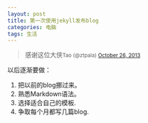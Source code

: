 ```yaml
---
layout: post
title: 第一次使用jekyll发布blog
categories: 电脑
tags: 生活
---
```


>感谢这位大侠<small>Tao (@ztpala) [October 26, 2013](https://twitter.com/ztpala/statuses/393990115858448384)</small>


以后逐渐要做：

1. 把以前的blog挪过来。
2. 熟悉Markdown语法。
3. 选择适合自己的模板.
4. 争取每个月都写几篇blog.


